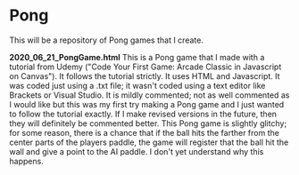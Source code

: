 # Pong
This will be a repository of Pong games that I create.

**2020_06_21_PongGame.html** 
This is a Pong game that I made with a tutorial from Udemy ("Code Your First Game: Arcade Classic in Javascript on Canvas"). It follows the tutorial strictly. It uses HTML and Javascript. It was coded just using a .txt file; it wasn't coded using a text editor like Brackets or Visual Studio. It is mildly commented; not as well commented as I would like but this was my first try making a Pong game and I just wanted to follow the tutorial exactly. If I make revised versions in the future, then they will definitely be commented better. 
This Pong game is slightly glitchy; for some reason, there is a chance that if the ball hits the farther from the center parts of the players paddle, the game will register that the ball hit the wall and give a point to the AI paddle. I don't yet understand why this happens.

